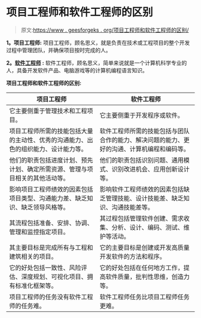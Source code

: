 # 项目工程师和软件工程师的区别

> 原文:[https://www . geesforgeks . org/项目工程师和软件工程师的区别/](https://www.geeksforgeeks.org/difference-between-project-engineer-and-software-engineer/)

**1。项目工程师:**
项目工程师，顾名思义，就是负责在技术或工程项目的整个开发过程中管理团队，并确保项目按时完成的人。

**2。[软件工程师](https://www.geeksforgeeks.org/how-to-become-a-software-engineer/) :**
软件工程师，顾名思义，简单来说就是一个计算机科学专业的人，具备开发软件产品、电脑游戏等的计算机编程语言知识。

**项目工程师和软件工程师的区别:**

<center>

| 项目工程师 | 软件工程师 |
| --- | --- |
| 它主要侧重于管理技术和工程项目。 | 它主要侧重于开发程序或软件。 |
| 项目工程师所需的技能包括大量的主动性、优秀的沟通能力、出色的组织能力、设计能力等。 | 软件工程师所需的技能包括与团队合作的能力、解决问题的能力、更好的沟通、计算机编程和编码等。 |
| 他们的职责包括进度计划、预先计划、确定所需资源、管理与项目相关的其他活动等。 | 他们的职责包括识别问题、通用模式、识别改进机会、应用创新设计等。 |
| 影响项目工程师绩效的因素包括项目类型、沟通能力差、缺乏知识、缺乏领导风格等。 | 影响软件工程师绩效的因素包括缺乏管理技能、设计技能差、缺乏知识、沟通技能差等。 |
| 其流程包括准备、安排、协调、管理和监控指定项目。 | 其过程包括管理软件创建、需求收集、分析、设计、编码、测试、维护等活动。 |
| 其主要目标是完成所有与工程和建筑相关的项目。 | 它的主要目标是创建或开发高质量开发软件的方法和程序。 |
| 它的好处包括一致性、风险评估、深度规划、可视化项目、拥有标准化框架等。 | 它的好处包括在任何地方工作，提高软件质量，批判性思维，创造力等。 |
| 项目工程师的任务没有软件工程师的任务难。 | 软件工程师任务比项目工程师任务更难。 |

</center>